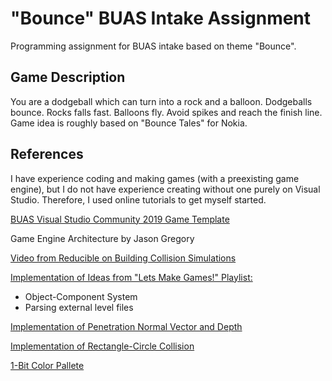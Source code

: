 # "Bounce" BUAS Intake Assignment
Programming assignment for BUAS intake based on theme "Bounce".

## Game Description

You are a dodgeball which can turn into a rock and a balloon. Dodgeballs bounce. Rocks falls fast. Balloons fly. Avoid spikes and reach the finish line. Game idea is roughly based on "Bounce Tales" for Nokia.

## References

I have experience coding and making games (with a preexisting game engine), but I do not have experience creating without one purely on Visual Studio. Therefore, I used online tutorials to get myself started.

[BUAS Visual Studio Community 2019 Game Template](https://www.3dgep.com/cppfast-track-1-getting-started)


Game Engine Architecture by Jason Gregory 

[Video from Reducible on Building Collision Simulations](https://www.youtube.com/watch?v=eED4bSkYCB8)

[Implementation of Ideas from "Lets Make Games!" Playlist:](https://www.youtube.com/playlist?list=PLhfAbcv9cehhkG7ZQK0nfIGJC_C-wSLrx)
- Object-Component System
- Parsing external level files

[Implementation of Penetration Normal Vector and Depth](https://wickedengine.net/2020/04/26/capsule-collision-detection/)

[Implementation of Rectangle-Circle Collision](https://www.youtube.com/watch?v=_xj8FyG-aac)

[1-Bit Color Pallete](https://lospec.com/palette-list/1bit-monitor-glow)
